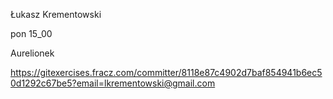 Łukasz Krementowski

pon 15_00

Aurelionek

https://gitexercises.fracz.com/committer/8118e87c4902d7baf854941b6ec50d1292c67be5?email=lkrementowski@gmail.com